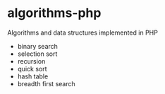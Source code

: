 # algorithms-php
Algorithms and data structures implemented in PHP

- binary search
- selection sort
- recursion
- quick sort
- hash table
- breadth first search
